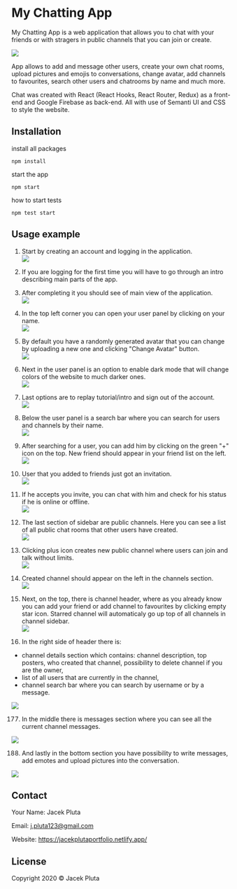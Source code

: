 # My Chatting App

My Chatting App is a web application that allows you to chat with your friends or with stragers in public channels that you can join or create.

![](mdimages/usageExample.gif)

App allows to add and message other users, create your own chat rooms, upload pictures and emojis to conversations,
change avatar, add channels to favourites, search other users and chatrooms by name and much more.

Chat was created with React (React Hooks, React Router, Redux) as a front-end and Google Firebase as back-end.
All with use of Semanti UI and CSS to style the website.

## Installation

install all packages

```
npm install
```

start the app

```
npm start
```

how to start tests

```
npm test start
```

## Usage example

1. Start by creating an account and logging in the application.  
   ![](mdimages/register.png)

2. If you are logging for the first time you will have to go through an intro describing main parts of the app.

3. After completing it you should see of main view of the application.  
   ![](mdimages/mainPage.png)

4. In the top left corner you can open your user panel by clicking on your name.  
   ![](mdimages/userPanel.png)

5. By default you have a randomly generated avatar that you can change by uploading a new one and clicking "Change Avatar" button.  
   ![](mdimages/changeAvatar.png)

6. Next in the user panel is an option to enable dark mode that will change colors of the website to much darker ones.  
   ![](mdimages/darkMode.png)

7. Last options are to replay tutorial/intro and sign out of the account.  
   ![](mdimages/tutorial.png)

8. Below the user panel is a search bar where you can search for users and channels by their name.  
   ![](mdimages/searchBar.png)

9. After searching for a user, you can add him by clicking on the green "+" icon on the top. New friend should appear in your friend list on the left.  
   ![](mdimages/addFriend.png)

10. User that you added to friends just got an invitation.  
    ![](mdimages/friendInvitation.png)

11. If he accepts you invite, you can chat with him and check for his status if he is online or offline.  
    ![](mdimages/friendAdded.png)

12. The last section of sidebar are public channels. Here you can see a list of all public chat rooms that other users have created.  
    ![](mdimages/publicChannels.png)

13. Clicking plus icon creates new public channel where users can join and talk without limits.  
    ![](mdimages/createChannel.png)

14. Created channel should appear on the left in the channels section.  
    ![](mdimages/createdChannel.png)

15. Next, on the top, there is channel header, where as you already know you can add your friend or add channel to favourites by clicking empty star icon.
    Starred channel will automaticaly go up top of all channels in channel sidebar.  
    ![](mdimages/channelStarred.png)

16. In the right side of header there is:

- channel details section which contains: channel description, top posters, who created that channel, possibility to delete channel if you are the owner,
- list of all users that are currently in the channel,
- channel search bar where you can search by username or by a message.

![](mdimages/headerSection.png)

177.  In the middle there is messages section where you can see all the current channel messages.

![](mdimages/messagesSection.png)

188.  And lastly in the bottom section you have possibility to write messages, add emotes and upload pictures into the conversation.

![](mdimages/writeMessageSection.png)

## Contact

Your Name: Jacek Pluta

Email: j.pluta123@gmail.com

Website: https://jacekplutaportfolio.netlify.app/

## License

Copyright 2020 © Jacek Pluta
